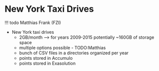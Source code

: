 # New York Taxi Drives

!!! todo
    Matthias Frank (FZI)


- New York taxi drives
  - 2GB/month --> for years 2009-2015 potentially ~160GB of storage space
  - multiple options possible - TODO:Matthias
  - bunch of CSV files in a directories organized per year
  - points stored in Accumulo
  - points stored in Exasolution

